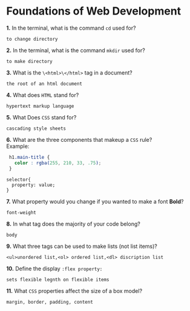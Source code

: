 # Foundations of Web Development

**1.** In the terminal, what is the command `cd` used for?
<!-- enter you answer in the space below -->
```
to change directory
```

**2.** In the terminal, what is the command `mkdir` used for?
<!-- enter you answer in the space below -->
```
to make directory
```

**3.** What is the `\<html>\</html>` tag in a document?
<!-- enter you answer in the space below -->
```
the root of an html document
```

**4.** What does `HTML` stand for?
<!-- enter you answer in the space below -->
```
hypertext markup language
```

**5.** What Does `CSS` stand for?
<!-- enter you answer in the space below -->
```
cascading style sheets
```

**6.** What are the three components that makeup a `CSS` rule? <br> Example:
```css
 h1.main-title {
   color : rgba(255, 210, 33, .75);
 }
```
<!-- enter you answer in the space below -->
```
selector{
  property: value;
}
```

**7.** What property would you change if you wanted to make a font **Bold**?
<!-- enter you answer in the space below -->
```
font-weight
```

**8.** In what tag does the majority of your code belong?
<!-- enter you answer in the space below -->
```
body
```

**9.** What three tags can be used to make lists (not list items)?
<!-- enter you answer in the space below -->
```
<ul>unordered list,<ol> ordered list,<dl> discription list
```

**10.** Define the display `:flex property:`
<!-- enter you answer in the space below -->
```
sets flexible legnth on flexible items
```

**11.** What `CSS` properties affect the size of a box model?
<!-- enter you answer in the space below -->
```
margin, border, padding, content 
```
